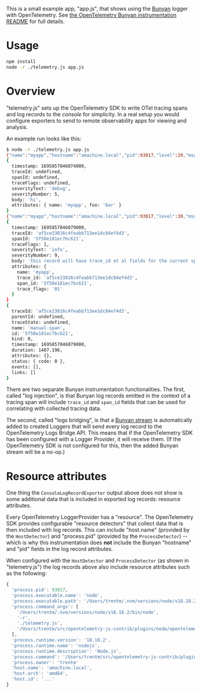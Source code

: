 This is a small example app, "app.js", that shows using the
[Bunyan](https://github.com/trentm/node-bunyan) logger with OpenTelemetry. See
[the OpenTelemetry Bunyan instrumentation README](../) for full details.

# Usage

```bash
npm install
node -r ./telemetry.js app.js
```

# Overview

"telemetry.js" sets up the OpenTelemetry SDK to write OTel tracing spans and
log records to the *console* for simplicity. In a real setup you would
configure exporters to send to remote observability apps for viewing and
analysis.

An example run looks like this:

```bash
$ node -r ./telemetry.js app.js
{"name":"myapp","hostname":"amachine.local","pid":93017,"level":20,"msg":"hi","time":"2023-09-27T23:24:06.074Z","v":0}
{
  timestamp: 1695857046074000,
  traceId: undefined,
  spanId: undefined,
  traceFlags: undefined,
  severityText: 'debug',
  severityNumber: 5,
  body: 'hi',
  attributes: { name: 'myapp', foo: 'bar' }
}
{"name":"myapp","hostname":"amachine.local","pid":93017,"level":30,"msg":"this record will have trace_id et al fields for the current span","time":"2023-09-27T23:24:06.079Z","v":0,"trace_id":"af5ce23816c4feabb713ee1dc84ef4d3","span_id":"5f50e181ec7bc621","trace_flags":"01"}
{
  timestamp: 1695857046079000,
  traceId: 'af5ce23816c4feabb713ee1dc84ef4d3',
  spanId: '5f50e181ec7bc621',
  traceFlags: 1,
  severityText: 'info',
  severityNumber: 9,
  body: 'this record will have trace_id et al fields for the current span',
  attributes: {
    name: 'myapp',
    trace_id: 'af5ce23816c4feabb713ee1dc84ef4d3',
    span_id: '5f50e181ec7bc621',
    trace_flags: '01'
  }
}
{
  traceId: 'af5ce23816c4feabb713ee1dc84ef4d3',
  parentId: undefined,
  traceState: undefined,
  name: 'manual-span',
  id: '5f50e181ec7bc621',
  kind: 0,
  timestamp: 1695857046079000,
  duration: 1407.196,
  attributes: {},
  status: { code: 0 },
  events: [],
  links: []
}
```

There are two separate Bunyan instrumentation functionalities. The first, called
"log injection", is that Bunyan log records emitted in the context of a tracing
span will include `trace_id` and `span_id` fields that can be used for
correlating with collected tracing data.

The second, called "logs bridging", is that a [Bunyan
stream](https://github.com/trentm/node-bunyan#streams) is automatically added
to created Loggers that will send every log record to the OpenTelemetry Logs
Bridge API. This means that if the OpenTelemetry SDK has been configured with
a Logger Provider, it will receive them. (If the OpenTelemetry SDK is not
configured for this, then the added Bunyan stream will be a no-op.)

# Resource attributes

One thing the `ConsoleLogRecordExporter` output above does not show is some
additional data that is included in exported log records: resource attributes.

Every OpenTelemetry LoggerProvider has a "resource". The OpenTelemetry SDK
provides configurable "resource detectors" that collect data that is then
included with log records. This can include "host.name" (provided by the
`HostDetector`) and "process.pid" (provided by the `ProcessDetector`) -- which
is why this instrumentation does **not** include the Bunyan "hostname" and "pid"
fields in the log record attributes.

When configured with the `HostDetector` and `ProcessDetector` (as shown in
"telemetry.js") the log records above also include resource attributes such
as the following:

```js
{
  'process.pid': 93017,
  'process.executable.name': 'node',
  'process.executable.path': '/Users/trentm/.nvm/versions/node/v18.18.2/bin/node',
  'process.command_args': [
    '/Users/trentm/.nvm/versions/node/v18.18.2/bin/node',
    '-r',
    './telemetry.js',
    '/Users/trentm/src/opentelemetry-js-contrib/plugins/node/opentelemetry-instrumentation-bunyan/examples/app.js'
  ],
  'process.runtime.version': '18.18.2',
  'process.runtime.name': 'nodejs',
  'process.runtime.description': 'Node.js',
  'process.command': '/Users/trentm/src/opentelemetry-js-contrib/plugins/node/opentelemetry-instrumentation-bunyan/examples/app.js',
  'process.owner': 'trentm'
  'host.name': 'amachine.local',
  'host.arch': 'amd64',
  'host.id': '...'
}
```
